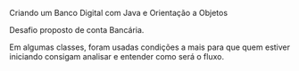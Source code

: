 Criando um Banco Digital com Java e Orientação a Objetos


Desafio proposto de conta Bancária.

Em algumas classes, foram usadas condições a mais para que quem estiver iniciando consigam analisar e entender como será o fluxo.